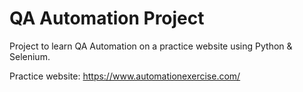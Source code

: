 # QA Automation Project

Project to learn QA Automation on a practice website using Python & Selenium.

Practice website: https://www.automationexercise.com/